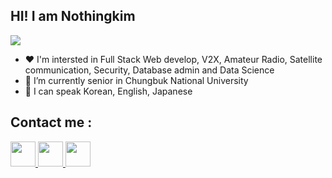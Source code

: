 <!--
**nothingkim/nothingKim** is a ✨ _special_ ✨ repository because its `README.md` (this file) appears on your GitHub profile.

Here are some ideas to get you started:

- 🔭 I’m currently working on ...
- 🌱 I’m currently learning ...
- 👯 I’m looking to collaborate on ...
- 🤔 I’m looking for help with ...
- 💬 Ask me about ...
- 📫 How to reach me: ...
- 😄 Pronouns: ...
- ⚡ Fun fact: ...
<a href="https://www.youtube.com/@nothingkim" target="_blank"> <img src="https://img.shields.io/badge/youtube-FF0000?style=for-the-badge&logo=youtube&logoColor=white">
-->

## HI! I am Nothingkim 
![](https://komarev.com/ghpvc/?username=nothingkim&color=ff69b4)
- ❤️ I'm intersted in Full Stack Web develop, V2X, Amateur Radio, Satellite communication, Security, Database admin and Data Science 
- 🌱 I’m currently senior in Chungbuk National University
- 💬 I can speak Korean, English, Japanese

## Contact me :
<a href="https://www.youtube.com/@nothingkim" target="_blank"> <img src="https://aoi.mediaplacepartners.com/wp-content/uploads/2021/06/Youtube-Square-Icon.jpg" width = "40px">
<a href="https://www.qrz.com/db/DS3QOD" target="_blank"> <img src="https://encrypted-tbn0.gstatic.com/images?q=tbn:ANd9GcQmiHzXmhrfKnU6NeB72MDgpTu6Zl8qGdUDtLanIqaYOQ&s" width = "40px" >
<a href="https://www.instagram.com/studywithjoi" target="_blank"> <img src="https://github.com/nothingkim/nothingKim/assets/101862281/765cf60f-aa48-44aa-84aa-7a21a995442b" width = "40px" >
